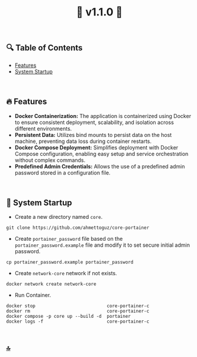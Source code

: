 <h1 id="top" align="center">🚢 v1.1.0 🚢</h1>

<br>

## 🔍 Table of Contents

- [Features](#features)
- [System Startup](#system-startup)

<br/>

<h2 id="features">🔥 Features</h2>

- **Docker Containerization:** The application is containerized using Docker to ensure consistent deployment, scalability, and isolation across different environments.
- **Persistent Data:** Utilizes bind mounts to persist data on the host machine, preventing data loss during container restarts.
- **Docker Compose Deployment:** Simplifies deployment with Docker Compose configuration, enabling easy setup and service orchestration without complex commands.
- **Predefined Admin Credentials:** Allows the use of a predefined admin password stored in a configuration file.

<br/>

<h2 id="system-startup">🚀 System Startup</h2>

- Create a new directory named `core`.

```
git clone https://github.com/ahmettoguz/core-portainer
```

- Create `portainer_password` file based on the `portainer_password.example` file and modify it to set secure initial admin password.

```
cp portainer_password.example portainer_password
```

- Create `network-core` network if not exists.

```
docker network create network-core
```

- Run Container.

```
docker stop                           core-portainer-c
docker rm                             core-portainer-c
docker compose -p core up --build -d  portainer
docker logs -f                        core-portainer-c
```

<br/>

### [🔝](#top)
